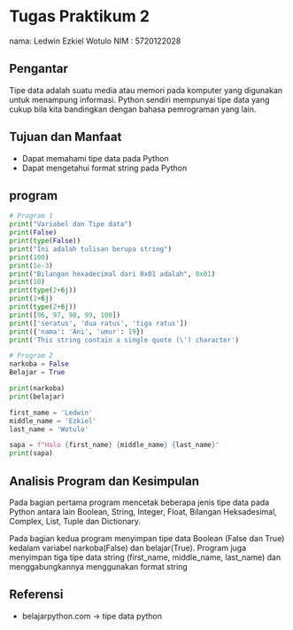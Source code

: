 # Tugas Praktikum 2

nama: Ledwin Ezkiel Wotulo
NIM : 5720122028

## Pengantar

Tipe data adalah suatu media atau memori pada komputer yang digunakan untuk menampung informasi. Python sendiri mempunyai tipe data yang cukup bila kita bandingkan dengan bahasa pemrograman yang lain.

## Tujuan dan Manfaat

- Dapat memahami tipe data pada Python
- Dapat mengetahui format string pada Python

## program

```python
# Program 1
print("Variabel dan Tipe data")
print(False) 
print(type(False)) 
print("Ini adalah tulisan berupa string")
print(100)
print(1e-3)
print("Bilangan hexadecimal dari 0x01 adalah", 0x01)
print(10)
print(type(2+6j))
print(2+6j)
print(type(2+6j))
print([96, 97, 98, 99, 100])
print(['seratus', 'dua ratus', 'tiga ratus'])
print({'nama': 'Ani', 'umur': 19})
print('This string contain a single quote (\') character')

# Program 2
narkoba = False
Belajar = True

print(narkoba)
print(belajar)

first_name = 'Ledwin'
middle_name = 'Ezkiel'
last_name = 'Wotulo'

sapa = f"Halo {first_name} {middle_name} {last_name}"
print(sapa)
```

## Analisis Program dan Kesimpulan

Pada bagian pertama program mencetak beberapa jenis tipe data pada Python antara lain Boolean, String, Integer, Float, Bilangan Heksadesimal, Complex, List, Tuple dan Dictionary.

Pada bagian kedua program menyimpan tipe data Boolean (False dan True) kedalam variabel narkoba(False) dan belajar(True). Program juga menyimpan tiga tipe data string (first_name, middle_name, last_name) dan menggabungkannya menggunakan format string

## Referensi
- belajarpython.com -> tipe data python

